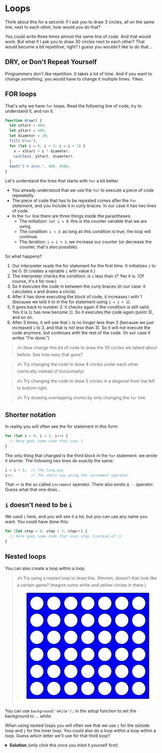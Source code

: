 # Loops

Think about this for a second: if I ask you to draw 3 circles, all on the same line, next to each other, how would you do that?

You could write three times almost the same line of code. And that would work. But what if I ask you to draw 30 circles next to each other? That would become a bit repetitive, right? I guess you wouldn't like to do that...

## DRY, or Don't Repeat Yourself

Programmers don't like repetition. It takes a lot of time. And if you want to change something, you would have to change it multiple times. Yikes.

## FOR loops

That's why we have `for` loops. Read the following line of code, try to understand it, and run it.

```js
function draw() {
  let xStart = 400;
  let yStart = 400;
  let diameter = 20;
  fill('blue');
  for (let i = 0; i < 3; i = i + 1) {
    x = xStart + i * diameter;
    circle(x, yStart, diameter);
  }
  text("I'm done.", 400, 450);
}
```

Let's understand the lines that starts with `for` a bit better.

- You already understood that we use the `for` to execute a piece of code repeatedly.
- The piece of code that has to be repeated comes after the `for` *statement*, and you include it in curly braces. In our case it has two lines of code.
- In the `for` line there are three things inside the parantheses:
  - The *initializor*: `let i = 0`: this is the counter variable that we are using.
  - The *condition*: `i < 3`: as long as this condition is true, the loop will continue.
  - The *iteration*: `i = i + 1`: we increase our counter (or decrease the counter, that's also possible).

So what happens?
1. Our interpreter reads the for statement for the first time. It initializes `i` to be 0. (It creates a variable `i` with value `0`.)
2. The interpreter checks the condition: is `i` less than `3`? Yes it is. (Of course, it's `0` for now.)
3. So it executes the code in between the curly braces (in our case: it calculates x and draws a circle).
4. After it has done executing the block of code, it increases i with 1 (because we told it to in the for statement using `i = i + 1`).
5. It goes back to number 2: it checks again if the condition is still valid. Yes it is (`i` has now become `1`). So it executes the code again (point 3), and so on.
6. After 3 times, it will see that `i` is no longer less than 3 (because we just increased `i` to 3, and that is not less than 3). So it will not execute the code anymore, but continues with the rest of the code. (In our case it writes "I'm done.")

> ✍️ Now change this bit of code to draw the 30 circles we talked about before. See how easy that goes?

> ✍️ Try changing the code to draw 4 circles under each other (vertically instead of horizontally).

> ✍️ Try changing the code to draw 5 circles in a diagonal from top left to bottom right.

> ✍️ Try drawing overlapping circles by only changing the `for` line.

## Shorter notation

In reality you will often see the for statement in this form:

```js
for (let i = 0; i < 3; i++) {
  // Here goes some code that uses i
}
```

The only thing that changed is the third block in the `for` statement: we wrote it shorter. The following two lines do exactly the same:

```js
i = i + 1;  // The long way
i++;        // The short way using the increment operator
```

That `++` is the so called `increment` operator. There also exists a `--` operator. Guess what that one does...

## `i` doesn't need to be `i`

We used `i` here, and you will see it a lot, but you can use any name you want. You could have done this:

```js
for (let step = 0; step < 3; step++) {
  // Here goes some code that uses step (instead of i)
}
```

## Nested loops

You can also create a loop within a loop.

> ✍️ Try using a nested loop to draw this. (Hmmm, doesn't that look like a certain game? Imagine some white and yellow circles in there.)
![Game board](board.png)

You can use `background('white');` in the setup function to set the background to ... white.

When using nested loops you will often see that we use `i` for the outside loop and `j` for the inner loop. You could also do a loop within a loop within a loop. Guess which letter we'll use for that third loop?

<details>
<summary><strong>Solution</strong> (only click this once you tried it yourself first)
</summary>


```js
function draw() {
  let xStart = 200;
  let yStart = 200;
  let diameter = 40;
  let spacing = 10;
  let nHorizontal = 7;
  let nVertical = 6;
  fill('blue');
  rect(
    xStart,
    yStart,
    spacing + nHorizontal*(diameter+spacing),
    spacing + nVertical*(diameter+spacing)
  );
  fill('white');
  let xFirstCenterPoint = xStart + spacing + diameter/2;
  let yFirstCenterPoint = yStart + spacing + diameter/2;
  for (let i = 0; i < nHorizontal; i++) {
    x = xFirstCenterPoint + i * (diameter + spacing);
    for (let j = 0; j < nVertical; j++) {
      y = yFirstCenterPoint + j * (diameter + spacing);
      circle(x, y, diameter);
    }
  }
}
```
</details>

<br>
